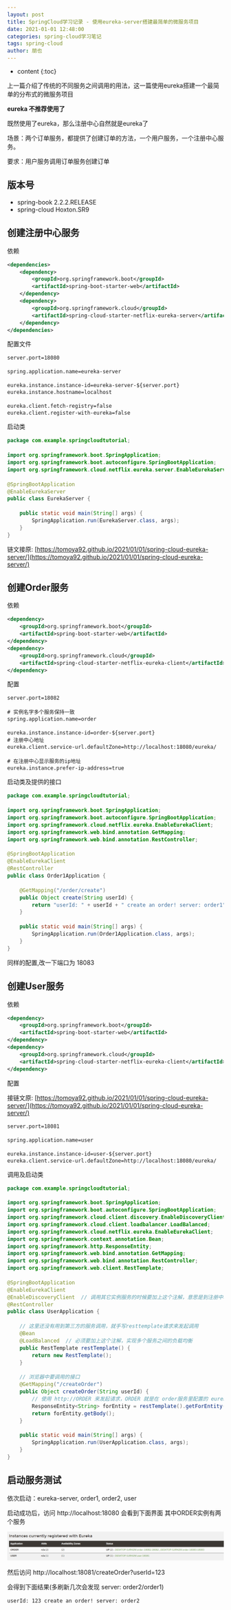 ```yaml
---
layout: post
title: SpringCloud学习记录 - 使用eureka-server搭建最简单的微服务项目
date: 2021-01-01 12:48:00
categories: spring-cloud学习笔记
tags: spring-cloud
author: 朋也
---
```


* content
{:toc}

上一篇介绍了传统的不同服务之间调用的用法，这一篇使用eureka搭建一个最简单的分布式的微服务项目

**eureka 不推荐使用了**





既然使用了eureka，那么注册中心自然就是eureka了

场景：两个订单服务，都提供了创建订单的方法，一个用户服务，一个注册中心服务。

要求：用户服务调用订单服务创建订单

## 版本号

- spring-book 2.2.2.RELEASE
- spring-cloud Hoxton.SR9

## 创建注册中心服务

依赖

```xml
<dependencies>
    <dependency>
        <groupId>org.springframework.boot</groupId>
        <artifactId>spring-boot-starter-web</artifactId>
    </dependency>
    <dependency>
        <groupId>org.springframework.cloud</groupId>
        <artifactId>spring-cloud-starter-netflix-eureka-server</artifactId>
    </dependency>
</dependencies>
```

配置文件

```properties
server.port=18080

spring.application.name=eureka-server

eureka.instance.instance-id=eureka-server-${server.port}
eureka.instance.hostname=localhost

eureka.client.fetch-registry=false
eureka.client.register-with-eureka=false
```

启动类

```java
package com.example.springcloudtutorial;

import org.springframework.boot.SpringApplication;
import org.springframework.boot.autoconfigure.SpringBootApplication;
import org.springframework.cloud.netflix.eureka.server.EnableEurekaServer;

@SpringBootApplication
@EnableEurekaServer
public class EurekaServer {

    public static void main(String[] args) {
        SpringApplication.run(EurekaServer.class, args);
    }
}

```

链文接原: [https://tomoya92.github.io/2021/01/01/spring-cloud-eureka-server/](https://tomoya92.github.io/2021/01/01/spring-cloud-eureka-server/)

## 创建Order服务

依赖

```xml
<dependency>
    <groupId>org.springframework.boot</groupId>
    <artifactId>spring-boot-starter-web</artifactId>
</dependency>
<dependency>
    <groupId>org.springframework.cloud</groupId>
    <artifactId>spring-cloud-starter-netflix-eureka-client</artifactId>
</dependency>
```

配置

```properties
server.port=18082

# 实例名字多个服务保持一致
spring.application.name=order

eureka.instance.instance-id=order-${server.port}
# 注册中心地址
eureka.client.service-url.defaultZone=http://localhost:18080/eureka/

# 在注册中心显示服务的ip地址
eureka.instance.prefer-ip-address=true
```

启动类及提供的接口

```java
package com.example.springcloudtutorial;

import org.springframework.boot.SpringApplication;
import org.springframework.boot.autoconfigure.SpringBootApplication;
import org.springframework.cloud.netflix.eureka.EnableEurekaClient;
import org.springframework.web.bind.annotation.GetMapping;
import org.springframework.web.bind.annotation.RestController;

@SpringBootApplication
@EnableEurekaClient
@RestController
public class Order1Application {

    @GetMapping("/order/create")
    public Object create(String userId) {
        return "userId: " + userId + " create an order! server: order1";  // 最后通过 server: order1 来区分user最终调用的是哪个服务
    }

    public static void main(String[] args) {
        SpringApplication.run(Order1Application.class, args);
    }
}
```

同样的配置,改一下端口为 18083

## 创建User服务

依赖

```xml
<dependency>
    <groupId>org.springframework.boot</groupId>
    <artifactId>spring-boot-starter-web</artifactId>
</dependency>
<dependency>
    <groupId>org.springframework.cloud</groupId>
    <artifactId>spring-cloud-starter-netflix-eureka-client</artifactId>
</dependency>
```

配置

接链文原: [https://tomoya92.github.io/2021/01/01/spring-cloud-eureka-server/](https://tomoya92.github.io/2021/01/01/spring-cloud-eureka-server/)

```properties
server.port=18081

spring.application.name=user

eureka.instance.instance-id=user-${server.port}
eureka.client.service-url.defaultZone=http://localhost:18080/eureka/
```

调用及启动类

```java
package com.example.springcloudtutorial;

import org.springframework.boot.SpringApplication;
import org.springframework.boot.autoconfigure.SpringBootApplication;
import org.springframework.cloud.client.discovery.EnableDiscoveryClient;
import org.springframework.cloud.client.loadbalancer.LoadBalanced;
import org.springframework.cloud.netflix.eureka.EnableEurekaClient;
import org.springframework.context.annotation.Bean;
import org.springframework.http.ResponseEntity;
import org.springframework.web.bind.annotation.GetMapping;
import org.springframework.web.bind.annotation.RestController;
import org.springframework.web.client.RestTemplate;

@SpringBootApplication
@EnableEurekaClient
@EnableDiscoveryClient  // 调用其它实例服务的时候要加上这个注解，意思是到注册中心去找提供服务的实例
@RestController
public class UserApplication {

    // 这里还没有用到第三方的服务调用，就手写resttemplate请求来发起调用
    @Bean
    @LoadBalanced  // 必须要加上这个注解，实现多个服务之间的负载均衡
    public RestTemplate restTemplate() {
        return new RestTemplate();
    }

    // 浏览器中要调用的接口
    @GetMapping("/createOrder")
    public Object createOrder(String userId) {
        // 使用 http://ORDER 来发起请求，ORDER 就是在 order服务里配置的 eureka.instance.appname=order 多个order服务，这个名字一定要一样
        ResponseEntity<String> forEntity = restTemplate().getForEntity("http://ORDER/order/create?userId=" + userId, String.class);
        return forEntity.getBody();
    }

    public static void main(String[] args) {
        SpringApplication.run(UserApplication.class, args);
    }
}
```

## 启动服务测试

依次启动：eureka-server, order1, order2, user

启动成功后，访问 http://localhost:18080 会看到下面界面 其中ORDER实例有两个服务

![](/assets/2021-01-01-14-28-28.png)

然后访问 http://localhost:18081/createOrder?userId=123

会得到下面结果(多刷新几次会发现 server: order2/order1)

```log
userId: 123 create an order! server: order2
```
